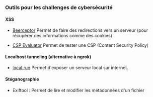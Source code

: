 ### Outils pour les challenges de cybersécurité



#### XSS

- [Beerceptor](https://beeceptor.com) Permet de faire des redirections vers un serveur (pour récupérer des informations comme des cookies)

- [CSP Evaluator](https://csp-evaluator.withgoogle.com) Permet de tester une CSP (Content Security Policy)

#### Localhost tunneling (alternative à ngrok)

- [local.run](https://localhost.run) Permet d'exposer un serveur local sur internet.

#### Stéganographie 

- Exiftool : Permet de lire et modifier les métadonnées d'un fichier

